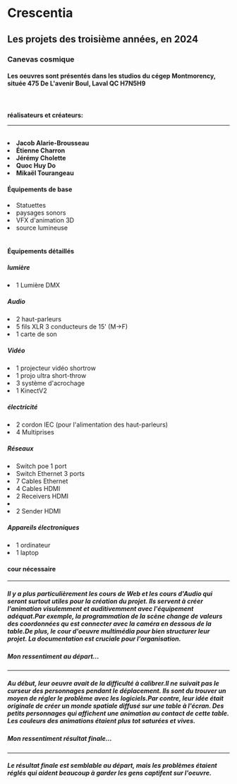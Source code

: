 <h1>Crescentia</h1>

<h2>Les projets des troisième années, en 2024</h2>
<h3>Canevas cosmique</h3>
<h4>Les oeuvres sont présentés dans les studios du cégep Montmorency, située 475 De L'avenir Boul, Laval QC H7N5H9</h4>
<br>
<h4>
  réalisateurs et créateurs:
  <hr>
  <br>
  <li>Jacob Alarie-Brousseau</li>
  <li>Étienne Charron</li>
  <li>Jérémy Cholette</li>
  <li>Quoc Huy Do</li>
  <li>Mikaël Tourangeau</li>

</h4>

<h4>
  Équipements de base
</h4>

<li>Statuettes</li>
<li>paysages sonors</li>
<li>VFX d'animation 3D</li>
<li>source lumineuse</li>
<br>
<h4>Équipements détaillés</h4>
<h5>lumière</h5>
<li>1 Lumière DMX</li>
<h5>Audio</h5>
<li>2 haut-parleurs</li>
<li>5 fils XLR 3 conducteurs de 15' (M->F)</li>
<li>1 carte de son</li>
<h5>Vidéo</h5>
<li>1 projecteur vidéo shortrow</li>
<li>1 projo ultra short-throw</li>
<li>3 système d'acrochage</li>
<li>1 KinectV2</li>
<h5>électricité</h5>
<li>2 cordon IEC (pour l'alimentation des haut-parleurs)</li>
<li>4 Multiprises</li>
<h5>Réseaux</h5>
<li>Switch poe 1 port</li>
<li>Switch Ethernet 3 ports</li>
<li>7 Cables Ethernet</li>
<li>4 Cables HDMI</li>
<li>2 Receivers HDMI<li>
<li>2 Sender HDMI</li>
<h5>Appareils électroniques</h5>
<li>1 ordinateur</li>
<li>1 laptop</li>
<h4>cour nécessaire</h4>
<hr>
<h5>Il y a plus particulièrement les cours de Web et les cours d'Audio qui seront surtout utiles pour la création du projet.
Ils servent à créer l'animation visulemment et auditivemment avec l'équipement adéquat.Par exemple, la programmation de la scène change de valeurs des coordonnées qu est connecter avec la caméra en dessous de la table.De plus, le cour d'oeuvre multimédia pour bien structurer leur projet. La documentation est cruciale pour l'organisation.
</h5>
<h5>Mon ressentiment au départ...</h5>
<hr>
<h5>Au début, leur oeuvre avait de la difficulté à calibrer.Il ne suivait pas le curseur des personnages pendant le déplacement.
Ils sont du trouver un moyen de régler le problème avec les logiciels.Par contre, leur idée était originale de créer un monde spatiale diffusé sur une table à l'écran. Des petits personnages qui affichent une animation au contact de cette table. Les couleurs des animations 
étaient plus tot saturées et vives.</h5>
<h5>Mon ressentiment résultat finale...</h5>
<hr>
<h5>Le résultat finale est semblable au départ, mais les problèmes étaient réglés qui aident beaucoup à garder les gens captifent sur l'oeuvre.
</h5>




